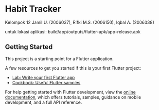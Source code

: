 # Habit Tracker

Kelompok 12
Jamil U. (2006037), Rifki M.S. (2006150), Iqbal A. (2006038)

untuk lokasi aplikasi: build/app/outputs/flutter-apk/app-release.apk

## Getting Started

This project is a starting point for a Flutter application.

A few resources to get you started if this is your first Flutter project:

- [Lab: Write your first Flutter app](https://docs.flutter.dev/get-started/codelab)
- [Cookbook: Useful Flutter samples](https://docs.flutter.dev/cookbook)

For help getting started with Flutter development, view the
[online documentation](https://docs.flutter.dev/), which offers tutorials,
samples, guidance on mobile development, and a full API reference.
